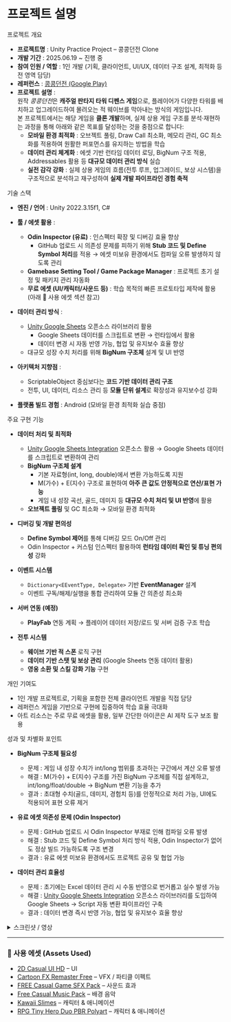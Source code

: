 # 프로젝트 설명

<summary>프로젝트 개요</summary>

- **프로젝트명** : Unity Practice Project – 콩콩던전 Clone  
- **개발 기간** : 2025.06.19 ~ 진행 중  
- **참여 인원 / 역할** : 1인 개발 (기획, 클라이언트, UI/UX, 데이터 구조 설계, 최적화 등 전 영역 담당)  
- **레퍼런스** : [콩콩던전 (Google Play)](https://play.google.com/store/apps/details?id=com.game.kingrush&hl=ko&pli=1)  
- **프로젝트 설명** :  
  원작 *콩콩던전*은 **캐주얼 판타지 타워 디펜스 게임**으로, 플레이어가 다양한 타워를 배치하고 업그레이드하여 몰려오는 적 웨이브를 막아내는 방식의 게임입니다.  
  본 프로젝트에서는 해당 게임을 **클론 개발**하며, 실제 상용 게임 구조를 분석·재현하는 과정을 통해 아래와 같은 목표를 달성하는 것을 중점으로 합니다:  
  - **모바일 환경 최적화** : 오브젝트 풀링, Draw Call 최소화, 메모리 관리, GC 최소화를 적용하여 원활한 퍼포먼스를 유지하는 방법을 학습  
  - **데이터 관리 체계화** : 에셋 기반 런타임 데이터 로딩, BigNum 구조 적용, Addressables 활용 등 **대규모 데이터 관리 방식** 실습  
  - **실전 감각 강화** : 실제 상용 게임의 흐름(전투 루프, 업그레이드, 보상 시스템)을 구조적으로 분석하고 재구성하여 **실제 개발 파이프라인 경험 축적**  


<summary>기술 스택</summary>

- **엔진 / 언어** : Unity 2022.3.15f1, C#  

- **툴 / 에셋 활용** :  
  - **Odin Inspector (유료)** : 인스펙터 확장 및 디버깅 효율 향상  
    - GitHub 업로드 시 의존성 문제를 피하기 위해 **Stub 코드 및 Define Symbol 처리**를 적용 → 에셋 미보유 환경에서도 컴파일 오류 발생하지 않도록 관리  
  - **Gamebase Setting Tool / Game Package Manager** : 프로젝트 초기 설정 및 패키지 관리 자동화  
  - **무료 에셋 (UI/캐릭터/사운드 등)** : 학습 목적의 빠른 프로토타입 제작에 활용 (아래 🎨 사용 에셋 섹션 참고)  

- **데이터 관리 방식** :  
  - [Unity Google Sheets](https://shlifedev.gitbook.io/unitygooglesheets) 오픈소스 라이브러리 활용  
    - Google Sheets 데이터를 스크립트로 변환 → 런타임에서 활용  
    - 데이터 변경 시 자동 반영 가능, 협업 및 유지보수 효율 향상  
  - 대규모 성장 수치 처리를 위해 **BigNum 구조체** 설계 및 UI 반영  

- **아키텍처 지향점** :  
  - ScriptableObject 중심보다는 **코드 기반 데이터 관리 구조**  
  - 전투, UI, 데이터, 리소스 관리 등 **모듈 단위 설계**로 확장성과 유지보수성 강화  

- **플랫폼 빌드 경험** : Android (모바일 환경 최적화 실습 중점)  


<summary>주요 구현 기능</summary>

- **데이터 처리 및 최적화**  
  - [Unity Google Sheets Integration](https://shlifedev.gitbook.io/unitygooglesheets) 오픈소스 활용 → Google Sheets 데이터를 스크립트로 변환하여 관리  
  - **BigNum 구조체 설계**  
    - 기본 자료형(int, long, double)에서 변환 가능하도록 지원  
    - M(가수) + E(지수) 구조로 표현하여 **아주 큰 값도 안정적으로 연산/표현 가능**  
    - 게임 내 성장 곡선, 골드, 데미지 등 **대규모 수치 처리 및 UI 반영**에 활용  
  - **오브젝트 풀링** 및 GC 최소화 → 모바일 환경 최적화  

- **디버깅 및 개발 편의성**  
  - **Define Symbol 제어**를 통해 디버깅 모드 On/Off 관리  
  - Odin Inspector + 커스텀 인스펙터 활용하여 **런타임 데이터 확인 및 튜닝 편의성** 강화  

- **이벤트 시스템**  
  - `Dictionary<EEventType, Delegate>` 기반 **EventManager** 설계  
  - 이벤트 구독/해제/실행을 통합 관리하여 모듈 간 의존성 최소화  

- **서버 연동 (예정)**  
  - **PlayFab** 연동 계획 → 플레이어 데이터 저장/로드 및 서버 검증 구조 학습  

- **전투 시스템**  
  - **웨이브 기반 적 스폰** 로직 구현  
  - **데이터 기반 스탯 및 보상 관리** (Google Sheets 연동 데이터 활용)  
  - **영웅 소환 및 스킬 강화 기능** 구현  

<summary>개인 기여도</summary>

- 1인 개발 프로젝트로, 기획을 포함한 전체 클라이언트 개발을 직접 담당  
- 레퍼런스 게임을 기반으로 구현에 집중하여 학습 효율 극대화  
- 아트 리소스는 주로 무료 에셋을 활용, 일부 간단한 아이콘은 AI 제작 도구 보조 활용  

<summary>성과 및 차별화 포인트</summary>

- **BigNum 구조체 필요성**  
  - 문제 : 게임 내 성장 수치가 int/long 범위를 초과하는 구간에서 계산 오류 발생  
  - 해결 : M(가수) + E(지수) 구조를 가진 BigNum 구조체를 직접 설계하고, int/long/float/double → BigNum 변환 기능을 추가  
  - 결과 : 초대형 수치(골드, 데미지, 경험치 등)를 안정적으로 처리 가능, UI에도 적용되어 표현 오류 제거  

- **유료 에셋 의존성 문제 (Odin Inspector)**  
  - 문제 : GitHub 업로드 시 Odin Inspector 부재로 인해 컴파일 오류 발생  
  - 해결 : Stub 코드 및 Define Symbol 처리 방식 적용, Odin Inspector가 없어도 정상 빌드 가능하도록 구조 변경  
  - 결과 : 유료 에셋 미보유 환경에서도 프로젝트 공유 및 협업 가능  

- **데이터 관리 효율성**  
  - 문제 : 초기에는 Excel 데이터 관리 시 수동 반영으로 번거롭고 실수 발생 가능  
  - 해결 : [Unity Google Sheets Integration](https://shlifedev.gitbook.io/unitygooglesheets) 오픈소스 라이브러리를 도입하여 Google Sheets → Script 자동 변환 파이프라인 구축  
  - 결과 : 데이터 변경 즉시 반영 가능, 협업 및 유지보수 효율 향상  

<details>
<summary>스크린샷 / 영상</summary>
추후 추가

- **게임 실행 화면**  

- **UI 캡처**  

- **시연 영상 (YouTube 링크 예시)**  
</details>


---

### 🎨 사용 에셋 (Assets Used)

- [2D Casual UI HD](https://assetstore.unity.com/packages/2d/gui/icons/2d-casual-ui-hd-82080) – UI  
- [Cartoon FX Remaster Free](https://assetstore.unity.com/packages/vfx/particles/cartoon-fx-remaster-free-109565) – VFX / 파티클 이펙트  
- [FREE Casual Game SFX Pack](https://assetstore.unity.com/packages/audio/sound-fx/free-casual-game-sfx-pack-144412) – 사운드 효과  
- [Free Casual Music Pack](https://assetstore.unity.com/packages/audio/music/free-casual-music-pack-165757) – 배경 음악  
- [Kawaii Slimes](https://assetstore.unity.com/packages/3d/characters/creatures/kawaii-slimes-158700) – 캐릭터 & 애니메이션  
- [RPG Tiny Hero Duo PBR Polyart](https://assetstore.unity.com/packages/3d/characters/humanoids/rpg-tiny-hero-duo-pbr-polyart-118308) – 캐릭터 & 애니메이션  
